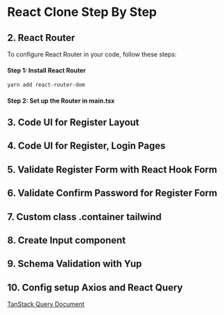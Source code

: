 # React Clone Step By Step

## 2. React Router

To configure React Router in your code, follow these steps:

#### Step 1: Install React Router

```bash
yarn add react-router-dom
```

#### Step 2: Set up the Router in main.tsx

## 3. Code UI for Register Layout

## 4. Code UI for Register, Login Pages

## 5. Validate Register Form with React Hook Form

## 6. Validate Confirm Password for Register Form

## 7. Custom class .container tailwind

## 8. Create Input component

## 9. Schema Validation with Yup

## 10. Config setup Axios and React Query

[TanStack Query Document](https://tanstack.com/query/latest/docs/framework/react/installation)
